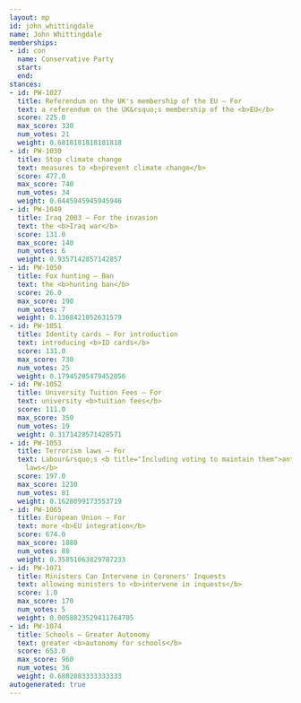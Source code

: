 ```yaml
---
layout: mp
id: john_whittingdale
name: John Whittingdale
memberships:
- id: con
  name: Conservative Party
  start: 
  end: 
stances:
- id: PW-1027
  title: Referendum on the UK's membership of the EU — For
  text: a referendum on the UK&rsquo;s membership of the <b>EU</b>
  score: 225.0
  max_score: 330
  num_votes: 21
  weight: 0.6818181818181818
- id: PW-1030
  title: Stop climate change
  text: measures to <b>prevent climate change</b>
  score: 477.0
  max_score: 740
  num_votes: 34
  weight: 0.6445945945945946
- id: PW-1049
  title: Iraq 2003 — For the invasion
  text: the <b>Iraq war</b>
  score: 131.0
  max_score: 140
  num_votes: 6
  weight: 0.9357142857142857
- id: PW-1050
  title: Fox hunting — Ban
  text: the <b>hunting ban</b>
  score: 26.0
  max_score: 190
  num_votes: 7
  weight: 0.1368421052631579
- id: PW-1051
  title: Identity cards — For introduction
  text: introducing <b>ID cards</b>
  score: 131.0
  max_score: 730
  num_votes: 25
  weight: 0.17945205479452056
- id: PW-1052
  title: University Tuition Fees — For
  text: university <b>tuition fees</b>
  score: 111.0
  max_score: 350
  num_votes: 19
  weight: 0.3171428571428571
- id: PW-1053
  title: Terrorism laws — For
  text: Labour&rsquo;s <b title="Including voting to maintain them">anti-terrorism
    laws</b>
  score: 197.0
  max_score: 1210
  num_votes: 81
  weight: 0.1628099173553719
- id: PW-1065
  title: European Union — For
  text: more <b>EU integration</b>
  score: 674.0
  max_score: 1880
  num_votes: 88
  weight: 0.35851063829787233
- id: PW-1071
  title: Ministers Can Intervene in Coroners' Inquests
  text: allowing ministers to <b>intervene in inquests</b>
  score: 1.0
  max_score: 170
  num_votes: 5
  weight: 0.0058823529411764705
- id: PW-1074
  title: Schools — Greater Autonomy
  text: greater <b>autonomy for schools</b>
  score: 653.0
  max_score: 960
  num_votes: 36
  weight: 0.6802083333333333
autogenerated: true
---
```

